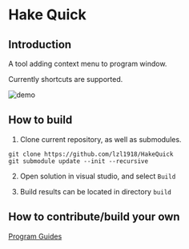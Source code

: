# Hake Quick

## Introduction
A tool adding context menu to program window.

Currently shortcuts are supported.

![demo](https://raw.githubusercontent.com/lzl1918/HakeQuick/master/docs/sample.gif)

## How to build
1. Clone current repository, as well as submodules.
```
git clone https://github.com/lzl1918/HakeQuick
git submodule update --init --recursive
```
2. Open solution in visual studio, and select `Build`

3. Build results can be located in directory `build`

## How to contribute/build your own
[Program Guides](https://github.com/lzl1918/HakeQuick/tree/master/docs/index.md)
